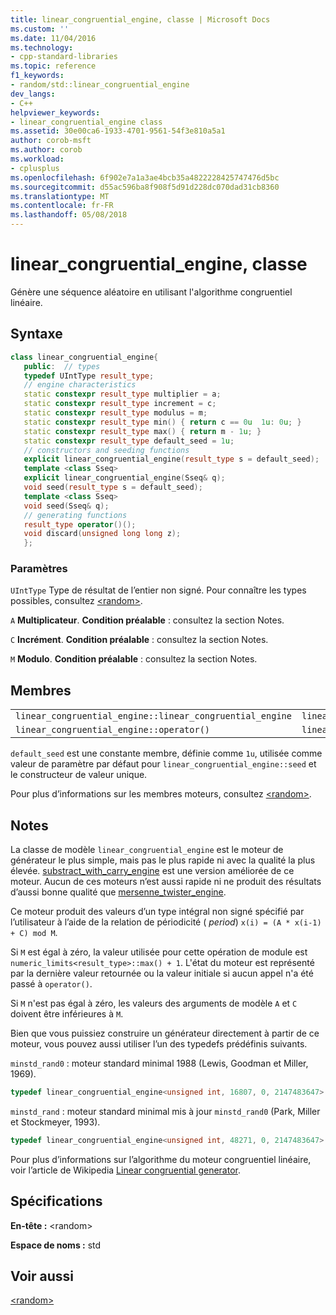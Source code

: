 ```yaml
---
title: linear_congruential_engine, classe | Microsoft Docs
ms.custom: ''
ms.date: 11/04/2016
ms.technology:
- cpp-standard-libraries
ms.topic: reference
f1_keywords:
- random/std::linear_congruential_engine
dev_langs:
- C++
helpviewer_keywords:
- linear_congruential_engine class
ms.assetid: 30e00ca6-1933-4701-9561-54f3e810a5a1
author: corob-msft
ms.author: corob
ms.workload:
- cplusplus
ms.openlocfilehash: 6f902e7a1a3ae4bcb35a4822228425747476d5bc
ms.sourcegitcommit: d55ac596ba8f908f5d91d228dc070dad31cb8360
ms.translationtype: MT
ms.contentlocale: fr-FR
ms.lasthandoff: 05/08/2018
---
```

# <a name="linearcongruentialengine-class"></a>linear_congruential_engine, classe

Génère une séquence aléatoire en utilisant l'algorithme congruentiel linéaire.

## <a name="syntax"></a>Syntaxe

```cpp
class linear_congruential_engine{
   public:  // types
   typedef UIntType result_type;
   // engine characteristics
   static constexpr result_type multiplier = a;
   static constexpr result_type increment = c;
   static constexpr result_type modulus = m;
   static constexpr result_type min() { return c == 0u  1u: 0u; }
   static constexpr result_type max() { return m - 1u; }
   static constexpr result_type default_seed = 1u;
   // constructors and seeding functions
   explicit linear_congruential_engine(result_type s = default_seed);
   template <class Sseq>
   explicit linear_congruential_engine(Sseq& q);
   void seed(result_type s = default_seed);
   template <class Sseq>
   void seed(Sseq& q);
   // generating functions
   result_type operator()();
   void discard(unsigned long long z);
   };
```

### <a name="parameters"></a>Paramètres

`UIntType` Type de résultat de l’entier non signé. Pour connaître les types possibles, consultez [\<random>](../standard-library/random.md).

`A` **Multiplicateur**. **Condition préalable** : consultez la section Notes.

`C` **Incrément**. **Condition préalable** : consultez la section Notes.

`M` **Modulo**. **Condition préalable** : consultez la section Notes.

## <a name="members"></a>Membres

||||
|-|-|-|
|`linear_congruential_engine::linear_congruential_engine`|`linear_congruential_engine::min`|`linear_congruential_engine::discard`|
|`linear_congruential_engine::operator()`|`linear_congruential_engine::max`|`linear_congruential_engine::seed`|

`default_seed` est une constante membre, définie comme `1u`, utilisée comme valeur de paramètre par défaut pour `linear_congruential_engine::seed` et le constructeur de valeur unique.

Pour plus d’informations sur les membres moteurs, consultez [\<random>](../standard-library/random.md).

## <a name="remarks"></a>Notes

La classe de modèle `linear_congruential_engine` est le moteur de générateur le plus simple, mais pas le plus rapide ni avec la qualité la plus élevée. [substract_with_carry_engine](../standard-library/subtract-with-carry-engine-class.md) est une version améliorée de ce moteur. Aucun de ces moteurs n’est aussi rapide ni ne produit des résultats d’aussi bonne qualité que [mersenne_twister_engine](../standard-library/mersenne-twister-engine-class.md).

Ce moteur produit des valeurs d’un type intégral non signé spécifié par l’utilisateur à l’aide de la relation de périodicité ( *period*) `x(i) = (A * x(i-1) + C) mod M`.

Si `M` est égal à zéro, la valeur utilisée pour cette opération de module est `numeric_limits<result_type>::max() + 1`. L'état du moteur est représenté par la dernière valeur retournée ou la valeur initiale si aucun appel n'a été passé à `operator()`.

Si `M` n'est pas égal à zéro, les valeurs des arguments de modèle `A` et `C` doivent être inférieures à `M`.

Bien que vous puissiez construire un générateur directement à partir de ce moteur, vous pouvez aussi utiliser l’un des typedefs prédéfinis suivants.

`minstd_rand0` : moteur standard minimal 1988 (Lewis, Goodman et Miller, 1969).

```cpp
typedef linear_congruential_engine<unsigned int, 16807, 0, 2147483647> minstd_rand0;
```

`minstd_rand` : moteur standard minimal mis à jour `minstd_rand0` (Park, Miller et Stockmeyer, 1993).

```cpp
typedef linear_congruential_engine<unsigned int, 48271, 0, 2147483647> minstd_rand;
```

Pour plus d’informations sur l’algorithme du moteur congruentiel linéaire, voir l’article de Wikipedia [Linear congruential generator](http://go.microsoft.com/fwlink/p/?linkid=402446).

## <a name="requirements"></a>Spécifications

**En-tête :** \<random>

**Espace de noms :** std

## <a name="see-also"></a>Voir aussi

[\<random>](../standard-library/random.md)<br/>
